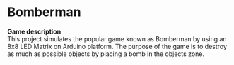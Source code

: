 # Bomberman

**Game description**
<br>
This project simulates the popular game known as Bomberman by using an 8x8 LED Matrix on Arduino platform. The purpose of the game is to destroy as much as possible objects by placing a bomb in the objects zone. 
